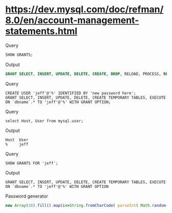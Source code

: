 # <https://dev.mysql.com/doc/refman/8.0/en/account-management-statements.html>

Query

```sql
SHOW GRANTS;
```

Output

```sql
GRANT SELECT, INSERT, UPDATE, DELETE, CREATE, DROP, RELOAD, PROCESS, REFERENCES, INDEX, ALTER, SHOW DATABASES, CREATE TEMPORARY TABLES, LOCK TABLES, EXECUTE, REPLICATION SLAVE, REPLICATION CLIENT, CREATE VIEW, SHOW VIEW, CREATE ROUTINE, ALTER ROUTINE, CREATE USER, EVENT, TRIGGER, LOAD FROM S3, SELECT INTO S3 ON *.* TO 'master'@'%' WITH GRANT OPTION
```

Query
```
CREATE USER 'jeff'@'%' IDENTIFIED BY 'new password here';
GRANT SELECT, INSERT, UPDATE, DELETE, CREATE TEMPORARY TABLES, EXECUTE ON `dbname`.* TO 'jeff'@'%' WITH GRANT OPTION;
```

Query
```
select Host, User from mysql.user;
```

Output
```
Host  User
%     jeff
```

Query
```
SHOW GRANTS FOR 'jeff';
```

Output
```
GRANT SELECT, INSERT, UPDATE, DELETE, CREATE TEMPORARY TABLES, EXECUTE ON `dbname`.* TO 'jeff'@'%' WITH GRANT OPTION
```

Password generator
```js
new Array(20).fill().map(i=>String.fromCharCode( parseInt( Math.random()*95)+32)).join('')
```
